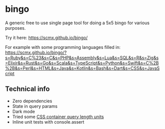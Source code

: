 # bingo

A generic free to use single page tool for doing a 5x5 bingo for various purposes.

Try it here: https://scmx.github.io/bingo/

For example with some programming languages filled in:
https://scmx.github.io/bingo/?s=Ruby&s=C%23&s=C&s=PHP&s=Assembly&s=Lua&s=SQL&s=R&s=Zig&s=Elixir&s=Rust&s=Go&s=Scala&s=TypeScript&s=Python&s=Swift&s=C%2B%2B&s=Perl&s=HTML&s=Java&s=Kotlin&s=Bash&s=Dart&s=CSS&s=JavaScript

## Technical info

- Zero dependencies
- State in query params
- Dark mode
- Tried some [CSS container query length units](https://developer.mozilla.org/en-US/docs/Web/CSS/CSS_container_queries)
- Inline unit tests with console.assert
